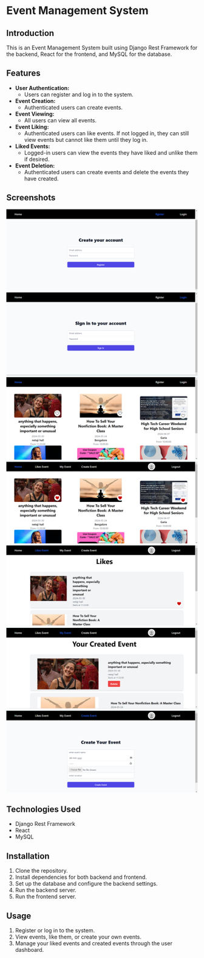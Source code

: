 # Event Management System

## Introduction
This is an Event Management System built using Django Rest Framework for the backend, React for the frontend, and MySQL for the database.

## Features
- **User Authentication:**
  - Users can register and log in to the system.
- **Event Creation:**
  - Authenticated users can create events.
- **Event Viewing:**
  - All users can view all events.
- **Event Liking:**
  - Authenticated users can like events. If not logged in, they can still view events but cannot like them until they log in.
- **Liked Events:**
  - Logged-in users can view the events they have liked and unlike them if desired.
- **Event Deletion:**
  - Authenticated users can create events and delete the events they have created.

## Screenshots
![Screenshot 1](https://github.com/Subhajit1947/EventManagment/blob/main/screanshort/register.png)
![Screenshot 2](https://github.com/Subhajit1947/EventManagment/blob/main/screanshort/login.png)
![Screenshot 3](https://github.com/Subhajit1947/EventManagment/blob/main/screanshort/home.png)
![Screenshot 4](https://github.com/Subhajit1947/EventManagment/blob/main/screanshort/homeauth.png)
![Screenshot 5](https://github.com/Subhajit1947/EventManagment/blob/main/screanshort/like11.png)
![Screenshot 6](https://github.com/Subhajit1947/EventManagment/blob/main/screanshort/myevent.png)
![Screenshot 7](https://github.com/Subhajit1947/EventManagment/blob/main/screanshort/createevent.png)


## Technologies Used
- Django Rest Framework
- React
- MySQL

## Installation
1. Clone the repository.
2. Install dependencies for both backend and frontend.
3. Set up the database and configure the backend settings.
4. Run the backend server.
5. Run the frontend server.

## Usage
1. Register or log in to the system.
2. View events, like them, or create your own events.
3. Manage your liked events and created events through the user dashboard.


